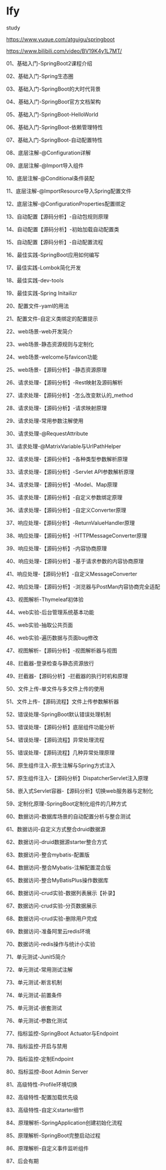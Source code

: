 # lfy
study

https://www.yuque.com/atguigu/springboot

https://www.bilibili.com/video/BV19K4y1L7MT/

01、基础入门-SpringBoot2课程介绍

02、基础入门-Spring生态圈

03、基础入门-SpringBoot的大时代背景

04、基础入门-SpringBoot官方文档架构

05、基础入门-SpringBoot-HelloWorld

06、基础入门-SpringBoot-依赖管理特性

07、基础入门-SpringBoot-自动配置特性

08、底层注解-@Configuration详解

09、底层注解-@Import导入组件

10、底层注解-@Conditional条件装配

11、底层注解-@ImportResource导入Spring配置文件

12、底层注解-@ConfigurationProperties配置绑定

13、自动配置【源码分析】-自动包规则原理

14、自动配置【源码分析】-初始加载自动配置类

15、自动配置【源码分析】-自动配置流程

16、最佳实践-SpringBoot应用如何编写

17、最佳实践-Lombok简化开发

18、最佳实践-dev-tools

19、最佳实践-Spring Initailizr

20、配置文件-yaml的用法

21、配置文件-自定义类绑定的配置提示

22、web场景-web开发简介

23、web场景-静态资源规则与定制化

24、web场景-welcome与favicon功能

25、web场景-【源码分析】-静态资源原理

26、请求处理-【源码分析】-Rest映射及源码解析

27、请求处理-【源码分析】-怎么改变默认的_method

28、请求处理-【源码分析】-请求映射原理

29、请求处理-常用参数注解使用

30、请求处理-@RequestAttribute

31、请求处理-@MatrixVariable与UrlPathHelper

32、请求处理-【源码分析】-各种类型参数解析原理

33、请求处理-【源码分析】-Servlet API参数解析原理

34、请求处理-【源码分析】-Model、Map原理

35、请求处理-【源码分析】-自定义参数绑定原理

36、请求处理-【源码分析】-自定义Converter原理

37、响应处理-【源码分析】-ReturnValueHandler原理

38、响应处理-【源码分析】-HTTPMessageConverter原理

39、响应处理-【源码分析】-内容协商原理

40、响应处理-【源码分析】-基于请求参数的内容协商原理

41、响应处理-【源码分析】-自定义MessageConverter

42、响应处理-【源码分析】-浏览器与PostMan内容协商完全适配

43、视图解析-Thymeleaf初体验

44、web实验-后台管理系统基本功能

45、web实验-抽取公共页面

46、web实验-遍历数据与页面bug修改

47、视图解析-【源码分析】-视图解析器与视图

48、拦截器-登录检查与静态资源放行

49、拦截器-【源码分析】-拦截器的执行时机和原理

50、文件上传-单文件与多文件上传的使用

51、文件上传-【源码流程】文件上传参数解析器

52、错误处理-SpringBoot默认错误处理机制

53、错误处理-【源码分析】底层组件功能分析

54、错误处理-【源码流程】异常处理流程

55、错误处理-【源码流程】几种异常处理原理

56、原生组件注入-原生注解与Spring方式注入

57、原生组件注入-【源码分析】DispatcherServlet注入原理

58、嵌入式Servlet容器-【源码分析】切换web服务器与定制化

59、定制化原理-SpringBoot定制化组件的几种方式

60、数据访问-数据库场景的自动配置分析与整合测试

61、数据访问-自定义方式整合druid数据源

62、数据访问-druid数据源starter整合方式

63、数据访问-整合mybatis-配置版

64、数据访问-整合Mybatis-注解配置混合版

65、数据访问-整合MyBatisPlus操作数据库

66、数据访问-crud实验-数据列表展示【补录】

67、数据访问-crud实验-分页数据展示

68、数据访问-crud实验-删除用户完成

69、数据访问-准备阿里云redis环境

70、数据访问-redis操作与统计小实验

71、单元测试-Junit5简介

72、单元测试-常用测试注解

73、单元测试-断言机制

74、单元测试-前置条件

75、单元测试-嵌套测试

76、单元测试-参数化测试

77、指标监控-SpringBoot Actuator与Endpoint

78、指标监控-开启与禁用

79、指标监控-定制Endpoint

80、指标监控-Boot Admin Server

81、高级特性-Profile环境切换

82、高级特性-配置加载优先级

83、高级特性-自定义starter细节

84、原理解析-SpringApplication创建初始化流程

85、原理解析-SpringBoot完整启动过程

86、原理解析-自定义事件监听组件

87、后会有期

